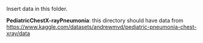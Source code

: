 Insert data in this folder.

**PediatricChestX-rayPneumonia**: this directory should have data from https://www.kaggle.com/datasets/andrewmvd/pediatric-pneumonia-chest-xray/data